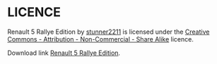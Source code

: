 # LICENCE

Renault 5 Rallye Edition by [stunner2211](https://www.thingiverse.com/stunner2211) is licensed under the [Creative Commons - Attribution - Non-Commercial - Share Alike](https://creativecommons.org/licenses/by-nc-sa/4.0/) licence.

Download link [Renault 5 Rallye Edition](https://www.thingiverse.com/thing:2165974).